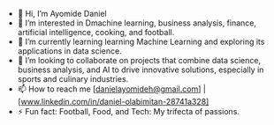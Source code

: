 - 👋 Hi, I’m Ayomide Daniel
- 👀 I’m interested in Dmachine learning, business analysis, finance, artificial intelligence, cooking, and football.
- 🌱 I’m currently learning learning Machine Learning and exploring its applications in data science.
- 💞️ I’m looking to collaborate on projects that combine data science, business analysis, and AI to drive innovative solutions, especially in sports and culinary industries.
- 📫 How to reach me [danielayomideh@gmail.com] | [www.linkedin.com/in/daniel-olabimitan-28741a328] 
- ⚡ Fun fact: Football, Food, and Tech: My trifecta of passions.

<!---
Sukonmi/Sukonmi is a ✨ special ✨ repository because its `README.md` (this file) appears on your GitHub profile.
You can click the Preview link to take a look at your changes.
--->

